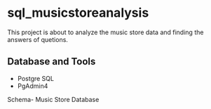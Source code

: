 # sql_musicstoreanalysis

This project is about to analyze the music store data and finding the answers of quetions. 

## Database and Tools
* Postgre SQL
* PgAdmin4

Schema- Music Store Database
